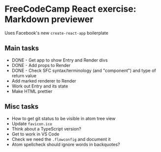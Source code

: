 # FreeCodeCamp React exercise: Markdown previewer

Uses Facebook's new `create-react-app` boilerplate

## Main tasks

* DONE - Get app to show Entry and Render divs
* DONE - Add props to Render
* DONE - Check SFC syntax/terminology (and "component") and type of return value
* Add marked renderer to Render
* Work out Entry and its state
* Make HTML prettier

## Misc tasks

* How to get git status to be visible in atom tree view
* Update `favicon.ico`
* Think about a TypeScript version?
* Get to work in VS Code
* Check we need the `.flowconfig` and document it
* Atom spellcheck should ignore words in backquotes?
